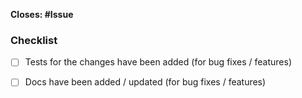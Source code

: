 <!-- Please enter the corresponding issue ID: -->
**Closes: #Issue**

<!-- Add the breaking label (PR: BREAKING) if applicable. -->

<!-- Please summarize your changes: -->



### Checklist
<!-- Please check if your PR fulfills the following requirements: -->

* [ ] Tests for the changes have been added (for bug fixes / features)
* [ ] Docs have been added / updated (for bug fixes / features)


<!-- Add this section if you need it.
### Screenshots
| Description 1  | Description 2  |
| :------------: | :------------: |
| <screenshot 1> | <screenshot 2> |
-->
